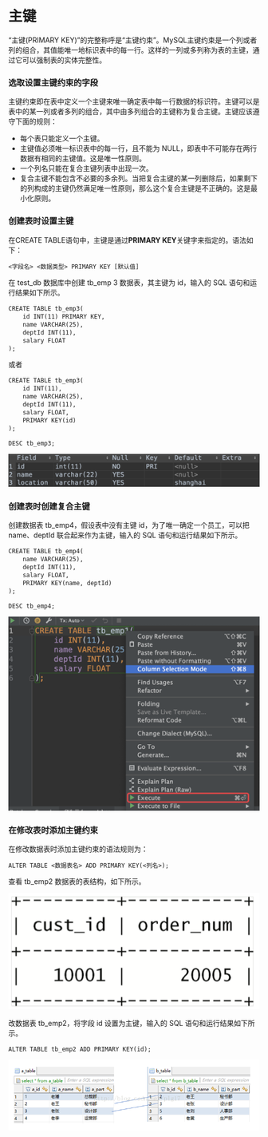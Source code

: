 # 主键

“主键\(PRIMARY KEY\)”的完整称呼是“主键约束”。MySQL主键约束是一个列或者列的组合，其值能唯一地标识表中的每一行。这样的一列或多列称为表的主键，通过它可以强制表的实体完整性。

### 选取设置主键约束的字段

主键约束即在表中定义一个主键来唯一确定表中每一行数据的标识符。主键可以是表中的某一列或者多列的组合，其中由多列组合的主键称为复合主键。主键应该遵守下面的规则：

* 每个表只能定义一个主键。
* 主键值必须唯一标识表中的每一行，且不能为 NULL，即表中不可能存在两行数据有相同的主键值。这是唯一性原则。
* 一个列名只能在复合主键列表中出现一次。
* 复合主键不能包含不必要的多余列。当把复合主键的某一列删除后，如果剩下的列构成的主键仍然满足唯一性原则，那么这个复合主键是不正确的。这是最小化原则。

### 创建表时设置主键

在CREATE TABLE语句中，主键是通过**PRIMARY KEY**关键字来指定的。语法如下：

```text
<字段名> <数据类型> PRIMARY KEY [默认值]
```

在 test\_db 数据库中创建 tb\_emp 3 数据表，其主键为 id，输入的 SQL 语句和运行结果如下所示。

```text
CREATE TABLE tb_emp3(
    id INT(11) PRIMARY KEY,
    name VARCHAR(25),
    deptId INT(11),
    salary FLOAT
);
```

或者

```text
CREATE TABLE tb_emp3(
    id INT(11),
    name VARCHAR(25),
    deptId INT(11),
    salary FLOAT,
    PRIMARY KEY(id)
);
```

```text
DESC tb_emp3;
```

![](../.gitbook/assets/image%20%2849%29.png)

### 创建表时创建复合主键

创建数据表 tb\_emp4，假设表中没有主键 id，为了唯一确定一个员工，可以把 name、deptId 联合起来作为主键，输入的 SQL 语句和运行结果如下所示。

```text
CREATE TABLE tb_emp4(
    name VARCHAR(25),
    deptId INT(11),
    salary FLOAT,
    PRIMARY KEY(name, deptId)
);
```

```text
DESC tb_emp4;
```

![](../.gitbook/assets/image%20%2831%29.png)

### 在修改表时添加主键约束

在修改数据表时添加主键约束的语法规则为：

```text
ALTER TABLE <数据表名> ADD PRIMARY KEY(<列名>);
```

查看 tb\_emp2 数据表的表结构，如下所示。

![](../.gitbook/assets/image%20%2863%29.png)

改数据表 tb\_emp2，将字段 id 设置为主键，输入的 SQL 语句和运行结果如下所示。

```text
ALTER TABLE tb_emp2 ADD PRIMARY KEY(id);
```

![](../.gitbook/assets/image%20%28107%29.png)

